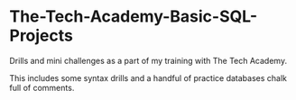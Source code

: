 # The-Tech-Academy-Basic-SQL-Projects
Drills and mini challenges as a part of my training with The Tech Academy.

This includes some syntax drills and a handful of practice databases chalk full of comments.
